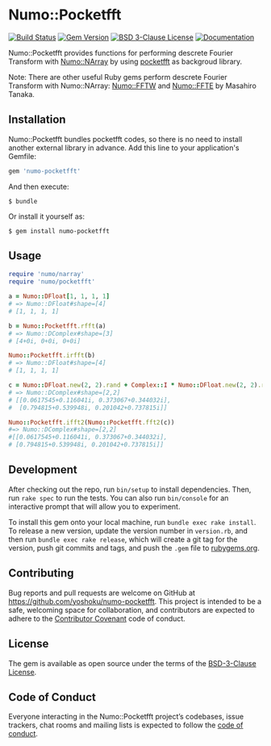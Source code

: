 # Numo::Pocketfft

[![Build Status](https://github.com/yoshoku/numo-pocketfft/workflows/build/badge.svg)](https://github.com/yoshoku/numo-pocketfft/actions?query=workflow%3Abuild)
[![Gem Version](https://badge.fury.io/rb/numo-pocketfft.svg)](https://badge.fury.io/rb/numo-pocketfft)
[![BSD 3-Clause License](https://img.shields.io/badge/License-BSD%203--Clause-orange.svg)](https://github.com/yoshoku/numo-pocketfft/blob/main/LICENSE.txt)
[![Documentation](http://img.shields.io/badge/docs-rdoc.info-blue.svg)](https://yoshoku.github.io/numo-pocketfft/doc/)

Numo::Pocketfft provides functions for performing descrete Fourier Transform with
[Numo::NArray](https://github.com/ruby-numo/numo-narray) by using
[pocketfft](https://gitlab.mpcdf.mpg.de/mtr/pocketfft) as backgroud library.

Note: There are other useful Ruby gems perform descrete Fourier Transform with Numo::NArray:
[Numo::FFTW](https://github.com/ruby-numo/numo-fftw) and [Numo::FFTE](https://github.com/ruby-numo/numo-ffte) by Masahiro Tanaka.

## Installation

Numo::Pocketfft bundles pocketfft codes, so there is no need to install another external library in advance.
Add this line to your application's Gemfile:

```ruby
gem 'numo-pocketfft'
```

And then execute:

    $ bundle

Or install it yourself as:

    $ gem install numo-pocketfft

## Usage

```ruby
require 'numo/narray'
require 'numo/pocketfft'

a = Numo::DFloat[1, 1, 1, 1]
# => Numo::DFloat#shape=[4]
# [1, 1, 1, 1]

b = Numo::Pocketfft.rfft(a)
# => Numo::DComplex#shape=[3]
# [4+0i, 0+0i, 0+0i]

Numo::Pocketfft.irfft(b)
# => Numo::DFloat#shape=[4]
# [1, 1, 1, 1]

c = Numo::DFloat.new(2, 2).rand + Complex::I * Numo::DFloat.new(2, 2).rand
# => Numo::DComplex#shape=[2,2]
# [[0.0617545+0.116041i, 0.373067+0.344032i],
#  [0.794815+0.539948i, 0.201042+0.737815i]]

Numo::Pocketfft.ifft2(Numo::Pocketfft.fft2(c))
#=> Numo::DComplex#shape=[2,2]
#[[0.0617545+0.116041i, 0.373067+0.344032i],
# [0.794815+0.539948i, 0.201042+0.737815i]]
```

## Development

After checking out the repo, run `bin/setup` to install dependencies. Then, run `rake spec` to run the tests. You can also run `bin/console` for an interactive prompt that will allow you to experiment.

To install this gem onto your local machine, run `bundle exec rake install`. To release a new version, update the version number in `version.rb`, and then run `bundle exec rake release`, which will create a git tag for the version, push git commits and tags, and push the `.gem` file to [rubygems.org](https://rubygems.org).

## Contributing

Bug reports and pull requests are welcome on GitHub at https://github.com/yoshoku/numo-pocketfft. This project is intended to be a safe, welcoming space for collaboration, and contributors are expected to adhere to the [Contributor Covenant](http://contributor-covenant.org) code of conduct.

## License

The gem is available as open source under the terms of the [BSD-3-Clause License](https://opensource.org/licenses/BSD-3-Clause).

## Code of Conduct

Everyone interacting in the Numo::Pocketfft project’s codebases, issue trackers, chat rooms and mailing lists is expected to follow the [code of conduct](https://github.com/yoshoku/numo-pocketfft/blob/main/CODE_OF_CONDUCT.md).
